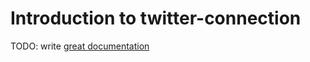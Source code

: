 # Introduction to twitter-connection

TODO: write [great documentation](http://jacobian.org/writing/great-documentation/what-to-write/)
